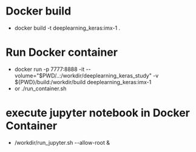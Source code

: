 # Docker build  
 - docker build -t deeplearning_keras:imx-1 .
  
# Run Docker container 
  - docker run -p 7777:8888 -it --volume="$PWD/..:/workdir/deeplearning_keras_study" -v ${PWD}/build:/workdir/build deeplearning_keras:imx-1
  - or ./run_container.sh

# execute jupyter notebook in Docker Container
  - /workdir/run_jupyter.sh --allow-root &

